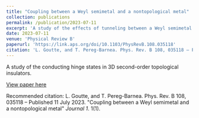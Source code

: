 ```yaml
---
title: "Coupling between a Weyl semimetal and a nontopological metal"
collection: publications
permalink: /publication/2023-07-11
excerpt: 'A study of the effects of tunneling between a Weyl semimetal (WSM) and a simple parabolic band.'
date: 2023-07-11
venue: 'Physical Review B'
paperurl: 'https://link.aps.org/doi/10.1103/PhysRevB.108.035118'
citation: 'L. Goutte, and T. Pereg-Barnea. Phys. Rev. B 108, 035118 – Published 11 July 2023 (2023). &quot;Paper Title Number 1.&quot; <i>Journal 1</i>. 1(1).'
---
```

A study of the conducting hinge states in 3D second-order topological insulators.

[View paper here](https://link.aps.org/doi/10.1103/PhysRevB.108.035118)

Recommended citation: L. Goutte, and T. Pereg-Barnea. Phys. Rev. B 108, 035118 – Published 11 July 2023. "Coupling between a Weyl semimetal and a nontopological metal" <i>Journal 1</i>. 1(1).
